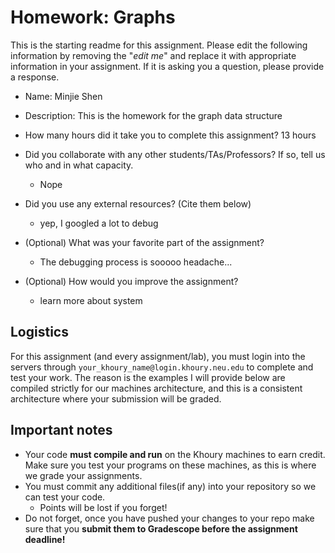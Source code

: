 # Homework: Graphs

This is the starting readme for this assignment.  Please edit the following information by removing the "*edit me*" and replace it with appropriate information in your assignment. If it is asking you a question, please provide a response.

- Name: Minjie Shen	

- Description: This is the homework for the graph data structure

- How many hours did it take you to complete this assignment? 13 hours

- Did you collaborate with any other students/TAs/Professors? If so, tell us who and in what capacity.
  - Nope

- Did you use any external resources? (Cite them below)
  - yep, I googled a lot to debug

- (Optional) What was your favorite part of the assignment? 
  - The debugging process is sooooo headache...

- (Optional) How would you improve the assignment? 
  - learn more about system

## Logistics

For this assignment (and every assignment/lab), you must login into the servers through `your_khoury_name@login.khoury.neu.edu` to complete and test your work. The reason is the examples I will provide below are compiled strictly for our machines architecture, and this is a consistent architecture where your submission will be graded.

## Important notes

* Your code **must compile and run** on the Khoury machines to earn credit. Make sure you test your programs on these machines, as this is where we grade your assignments.
* You must commit any additional files(if any) into your repository so we can test your code.
  * Points will be lost if you forget!
* Do not forget, once you have pushed your changes to your repo make sure that you **submit them to Gradescope before the assignment deadline!**

